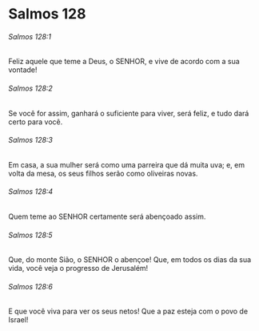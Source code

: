 # Salmos 128

###### Salmos 128:1

Feliz aquele que teme a Deus, o SENHOR, e vive de acordo com a sua vontade!

###### Salmos 128:2

Se você for assim, ganhará o suficiente para viver, será feliz, e tudo dará certo para você.

###### Salmos 128:3

Em casa, a sua mulher será como uma parreira que dá muita uva; e, em volta da mesa, os seus filhos serão como oliveiras novas.

###### Salmos 128:4

Quem teme ao SENHOR certamente será abençoado assim.

###### Salmos 128:5

Que, do monte Sião, o SENHOR o abençoe! Que, em todos os dias da sua vida, você veja o progresso de Jerusalém!

###### Salmos 128:6

E que você viva para ver os seus netos! Que a paz esteja com o povo de Israel!

